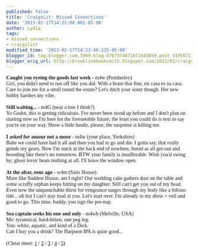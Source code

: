 ```yaml
---
published: false
title: 'CraigsLit: Missed Connections'
date: '2013-02-17T14:22:00.001-05:00'
author: Lydia
tags:
- missed connections
- craigslist
modified_time: '2013-02-17T14:23:40.125-05:00'
blogger_id: tag:blogger.com,1999:blog-5767374071871443859.post-3105671163802711586
blogger_orig_url: http://brooklinebooksmith.blogspot.com/2013/02/craigslit-missed-connections.html
---
```


<span style="font-family: Georgia, Times New Roman, serif;"><b>Caught you&nbsp;eyeing&nbsp;the goods last week</b> - m4w (Pemberley)</span><br /><span style="font-family: Georgia, Times New Roman, serif;">Girl, you didn't need to run off like you did. With a brain that fine, mi casa es su casa. Care to join me for a stroll round the estate? Let's ditch your sister though. Her new hubby harshes my vibe.</span><br /><span style="font-family: Georgia, Times New Roman, serif;"><br /></span><span style="font-family: Georgia, Times New Roman, serif;"><b>Still waiting...</b> - m4G (near a tree I think?)</span><br /><span style="font-family: Georgia, Times New Roman, serif;">Yo Godot, this is getting ridiculous. I've never been stood up before and I don't plan on starting now so I'm here for the&nbsp;foreseeable&nbsp;future; the least you could do is text to say you're on your way. Show a little hustle, please; the suspense is killing me.</span><br /><span style="font-family: Georgia, Times New Roman, serif;"><br /></span><span style="font-family: Georgia, Times New Roman, serif;"><b>I asked for amour not a moor </b>- m4w (your place, Yorkshire)&nbsp;</span><br /><span style="font-family: Georgia, Times New Roman, serif;">Babe we could have had it all and then you had to go and die. I gotta say, that really grinds my gears. Now I'm stuck at the back end of nowhere, bored as all get-out and brooding like there's no tomorrow. BTW your family is insufferable. Wish you'd swing by; ghost lovin' beats nothing at all. I'll leave the window open.</span><br /><span style="font-family: Georgia, Times New Roman, serif;"><br /></span><span style="font-family: Georgia, Times New Roman, serif;"><b>At the altar, eons ago </b>- w4m (Satis House)</span><br /><span style="font-family: Georgia, Times New Roman, serif;">More like Saddest House, am I right? Our wedding cake gathers dust on the table and some scruffy orphan keeps hitting on my daughter. Still can't get you out of my head. Even now the unquenchable thirst for vengeance surges through my body like a bilious tide... oh but I can't stay mad at you. Let's start over. I'm already in my dress + veil and good to go. This time, buddy, you sign the pre-nup.&nbsp;</span><br /><span style="font-family: Georgia, Times New Roman, serif;"><br /></span><span style="font-family: Georgia, Times New Roman, serif;"><b>Sea captain seeks his one and only</b> - m4wh (Melville, USA)</span><br /><span style="font-family: Georgia, Times New Roman, serif;">Me: tyrannical, hard-bitten, one peg leg.</span><br /><span style="font-family: Georgia, Times New Roman, serif;">You: white, aquatic, and kind of a Dick.</span><br /><span style="font-family: Georgia, Times New Roman, serif;">Can I buy you a drink? The Harpoon IPA is quite good...</span><br /><span style="font-family: Georgia, Times New Roman, serif;"><br /></span><span style="font-family: Georgia, Times New Roman, serif;">(Cheat sheet: <a href="http://en.wikipedia.org/wiki/Pride_and_Prejudice" target="_blank">1</a> / <a href="http://en.wikipedia.org/wiki/Waiting_For_Godot" target="_blank">2</a> / <a href="http://en.wikipedia.org/wiki/Wuthering_Heights" target="_blank">3</a> / <a href="http://en.wikipedia.org/wiki/Great_Expectations" target="_blank">4</a> / <a href="http://en.wikipedia.org/wiki/Moby-Dick" target="_blank">5</a>)</span>
